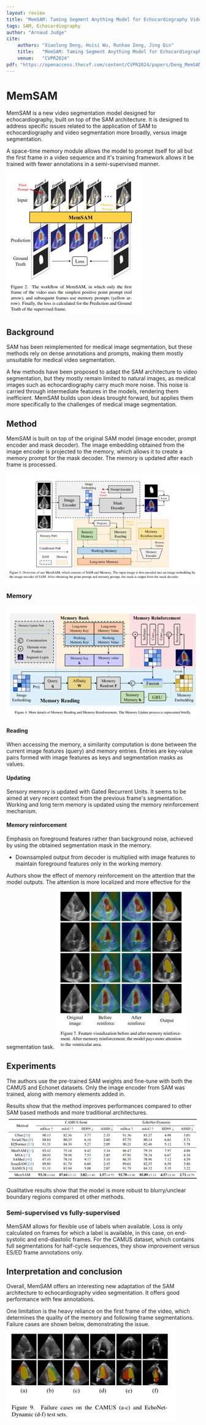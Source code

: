 ```yaml
---
layout: review
title: "MemSAM: Taming Segment Anything Model for Echocardiography Video Segmentation"
tags: SAM, Echocardiography 
author: "Arnaud Judge"
cite:
    authors: "Xiaolong Deng, Huisi Wu, Runhao Zeng, Jing Qin"
    title:   "MemSAM: Taming Segment Anything Model for Echocardiography Video Segmentation"
    venue:   "CVPR2024"
pdf: "https://openaccess.thecvf.com/content/CVPR2024/papers/Deng_MemSAM_Taming_Segment_Anything_Model_for_Echocardiography_Video_Segmentation_CVPR_2024_paper.pdf"
---
```


# MemSAM

MemSAM is a new video segmentation model designed for echocardiography, built on top of the SAM architecture.
It is designed to address specific issues related to the application of SAM to echocardiography and video segmentation more broadly, versus image segmentation.

A space-time memory module allows the model to prompt itself for all but the first frame in a video sequence and it's training framework allows it be trained with fewer annotations in a semi-supervised manner.

![](/article/images/MemSAM/memsam_fig2.png)

## Background

SAM has been reimplemented for medical image segmentation, but these methods rely on dense annotations and prompts, making them mostly unsuitable for medical video segmentation.

A few methods have been proposed to adapt the SAM architecture to video segmentation, but they mostly remain limited to natural images, as medical images such as echocardiography carry much more noise.
This noise is carried through intermediate features in the models, rendering them inefficient.
MemSAM builds upon ideas brought forward, but applies them more specifically to the challenges of medical image segmentation.

## Method 

MemSAM is built on top of the original SAM model (image encoder, prompt encoder and mask decoder).
The image embedding obtained from the image encoder is projected to the memory, which allows it to create a memory prompt for the mask decoder. 
The memory is updated after each frame is processed.

![](/article/images/MemSAM/memsam_fig3.png)

### Memory

![](/article/images/MemSAM/memsam_fig4.png)

#### Reading

When accessing the memory, a similarity computation is done between the current image features (query) and memory entries.
Entries are key-value pairs formed with image features as keys and segmentation masks as values.

#### Updating
Sensory memory is updated with Gated Recurrent Units. It seems to be aimed at very recent context from the previous frame's segmentation.
Working and long term memory is updated using the memory reinforcement mechanism.

#### Memory reinforcement

Emphasis on foreground features rather than background noise, achieved by using the obtained segmentation mask in the memory. 
* Downsampled output from decoder is multiplied with image features to maintain foreground features only in the working memory. 

Authors show the effect of memory reinforcement on the attention that the model outputs. 
The attention is more localized and more effective for the segmentation task.
![](/article/images/MemSAM/memsam_fig7.png)

## Experiments

The authors use the pre-trained SAM weights and fine-tune with both the CAMUS and Echonet datasets.
Only the image encoder from SAM was trained, along with memory elements added in.

Results show that the method improves performances compared to other SAM based methods and more traditional architectures.
![](/article/images/MemSAM/memsam_results.png)

Qualitative results show that the model is more robust to blurry/unclear boundary regions compared ot other methods. 

### Semi-supervised vs fully-supervised

MemSAM allows for flexible use of labels when available. 
Loss is only calculated on frames for which a label is available, in this case, on end-systolic and end-diastolic frames.
For the CAMUS dataset, which contains full segmentations for half-cycle sequences, they show improvement versus ES/ED frame annotations only. 

## Interpretation and conclusion

Overall, MemSAM offers an interesting new adaptation of the SAM architecture to echocardiography video segmentation. 
It offers good performance with few annotations.

One limitation is the heavy reliance on the first frame of the video, which determines the quality of the memory and following frame segmentations.
Failure cases are shown below, demonstrating the issue.
![](/article/images/MemSAM/memsam_fig9.png)



